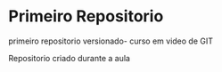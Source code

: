 # Primeiro Repositorio 
 primeiro repositorio versionado- curso em video de GIT

Repositorio criado durante a aula 